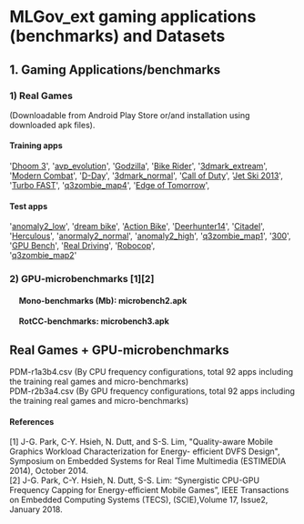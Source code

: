 # MLGov_ext gaming applications (benchmarks) and Datasets

## 1. Gaming Applications/benchmarks

### 1) Real Games 
(Downloadable from Android Play Store or/and installation using downloaded apk files). 
####  Training apps  
 '[Dhoom 3](https://play.google.com/store/apps/details?id=com.ninetyninegames.dhoomthreejetspeed&hl=en&gl=US)', 
 '[avp_evolution](https://en.apkshub.com/app/com.fde.avpevolution)', 
 '[Godzilla](https://godzilla-smash3.en.uptodown.com/android)', 
 '[Bike Rider](https://bike-racing-moto-rider-stunts.en.uptodown.com/android)', 
 '[3dmark_extream](https://3dmark.en.uptodown.com/android)', 
 '[Modern Combat](https://www.hiapphere.com/app/com.gameloft.android.ANMP.GloftM3HM)', 
 '[D-Day](https://frontline-commando-d-day.en.uptodown.com/android)', 
 '[3dmark_normal](https://apkpure.com/3dmark-the-gamer-s-benchmark/com.futuremark.dmandroid.application)', 
 '[Call of Duty](https://call-of-duty-heroes.en.uptodown.com/android)',
 '[Jet Ski 2013](https://jet-ski-free-game.en.uptodown.com/android)', 
 '[Turbo FAST](https://apkpure.com/turbo-fast/com.pikpok.turbo)',
 '[q3zombie_map4](https://q3-zombie.en.uptodown.com/android/download)', 
 '[Edge of Tomorrow](https://edge-of-tomorrow-game.en.uptodown.com/android)',  
               
####  Test apps  
'[anomaly2_low](https://apkpure.com/anomaly-2-benchmark/com.elevenbitstudios.anomaly2Benchmark)', 
'[dream bike](https://dream-bike.en.uptodown.com/android)', 
'[Action Bike](https://action-bike.en.uptodown.com/android)', 
'[Deerhunter14](https://deer-hunter-2014.en.uptodown.com/android)', 
'[Citadel](https://epic-citadel.en.uptodown.com/android)', 
'[Herculous](https://hercules-the-official-game.en.uptodown.com/android)', 
'[anormaly2_normal](https://apkpure.com/anomaly-2-benchmark/com.elevenbitstudios.anomaly2Benchmark)', 
'[anomaly2_high](https://apkpure.com/anomaly-2-benchmark/com.elevenbitstudios.anomaly2Benchmark)', 
'[q3zombie_map1](https://q3-zombie.en.uptodown.com/android/download)', 
'[300](https://300-seize-your-glory.en.uptodown.com/android)', 
'[GPU Bench](http://gpubench.apk.black/)', 
'[Real Driving](https://real-driving-3d.en.uptodown.com/android)', 
'[Robocop](https://robocop.en.uptodown.com/android)',  
'[q3zombie_map2](https://q3-zombie.en.uptodown.com/android/download)'

### 2) GPU-microbenchmarks [1][2]
####  &nbsp;&nbsp;&nbsp;&nbsp; Mono-benchmarks (Mb): microbench2.apk
####  &nbsp;&nbsp;&nbsp;&nbsp; RotCC-benchmarks: microbench3.apk

##  Real Games + GPU-microbenchmarks 
PDM-r1a3b4.csv (By CPU frequency configurations, total 92 apps including the training real games and micro-benchmarks) <br />
PDM-r2b3a4.csv (By GPU frequency configurations, total 92 apps including the training real games and micro-benchmarks) <br />

#### References
[1] J-G. Park, C-Y. Hsieh, N. Dutt, and S-S. Lim, "Quality-aware Mobile Graphics Workload Characterization for Energy- 
      efficient DVFS Design", Symposium on Embedded Systems for Real Time Multimedia  (ESTIMEDIA 2014), October 2014. <br />
[2] J-G. Park, C-Y. Hsieh, N. Dutt, S-S. Lim: “Synergistic CPU-GPU Frequency Capping for Energy-efficient Mobile Games”, 
       IEEE Transactions on Embedded Computing Systems (TECS), (SCIE),Volume 17, Issue2, January 2018. <br />
